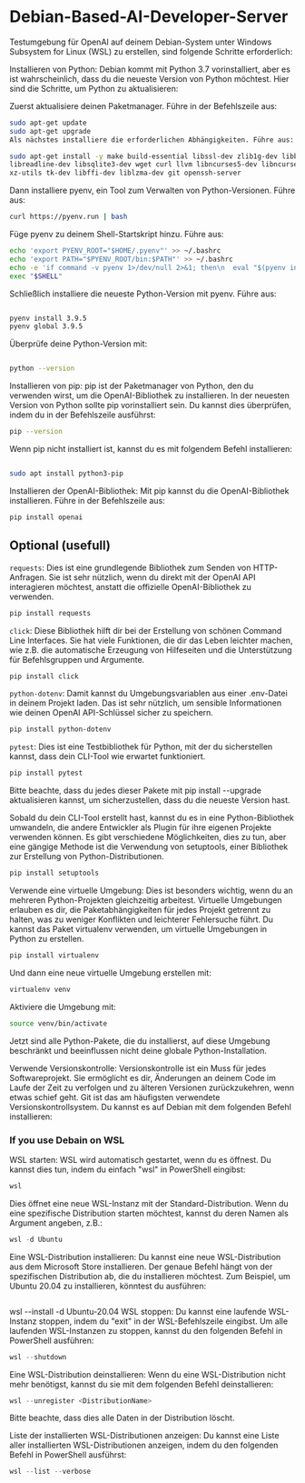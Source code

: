 # Debian-Based-AI-Developer-Server

Testumgebung für OpenAI auf deinem Debian-System unter Windows Subsystem for Linux (WSL) zu erstellen, sind folgende Schritte erforderlich:

Installieren von Python: Debian kommt mit Python 3.7 vorinstalliert, aber es ist wahrscheinlich, dass du die neueste Version von Python möchtest. Hier sind die Schritte, um Python zu aktualisieren:

Zuerst aktualisiere deinen Paketmanager. Führe in der Befehlszeile aus:

```bash
sudo apt-get update
sudo apt-get upgrade
Als nächstes installiere die erforderlichen Abhängigkeiten. Führe aus:
```
```bash
sudo apt-get install -y make build-essential libssl-dev zlib1g-dev libbz2-dev \
libreadline-dev libsqlite3-dev wget curl llvm libncurses5-dev libncursesw5-dev \
xz-utils tk-dev libffi-dev liblzma-dev git openssh-server

```
Dann installiere pyenv, ein Tool zum Verwalten von Python-Versionen. Führe aus:

```bash
curl https://pyenv.run | bash
```
Füge pyenv zu deinem Shell-Startskript hinzu. Führe aus:

```bash
echo 'export PYENV_ROOT="$HOME/.pyenv"' >> ~/.bashrc
echo 'export PATH="$PYENV_ROOT/bin:$PATH"' >> ~/.bashrc
echo -e 'if command -v pyenv 1>/dev/null 2>&1; then\n  eval "$(pyenv init -)"\nfi' >> ~/.bashrc
exec "$SHELL"
```
Schließlich installiere die neueste Python-Version mit pyenv. Führe aus:

```bash

pyenv install 3.9.5
pyenv global 3.9.5
```
Überprüfe deine Python-Version mit:

```bash

python --version
```
Installieren von pip: pip ist der Paketmanager von Python, den du verwenden wirst, um die OpenAI-Bibliothek zu installieren. In der neuesten Version von Python sollte pip vorinstalliert sein. Du kannst dies überprüfen, indem du in der Befehlszeile ausführst:

```bash
pip --version
```
Wenn pip nicht installiert ist, kannst du es mit folgendem Befehl installieren:

```bash

sudo apt install python3-pip
```
Installieren der OpenAI-Bibliothek: Mit pip kannst du die OpenAI-Bibliothek installieren. Führe in der Befehlszeile aus:

```bash
pip install openai
```

## Optional (usefull)

`requests`: Dies ist eine grundlegende Bibliothek zum Senden von HTTP-Anfragen. Sie ist sehr nützlich, wenn du direkt mit der OpenAI API interagieren möchtest, anstatt die offizielle OpenAI-Bibliothek zu verwenden.

```bash
pip install requests
```
`click`: Diese Bibliothek hilft dir bei der Erstellung von schönen Command Line Interfaces. Sie hat viele Funktionen, die dir das Leben leichter machen, wie z.B. die automatische Erzeugung von Hilfeseiten und die Unterstützung für Befehlsgruppen und Argumente.

```bash
pip install click
```
`python-dotenv`: Damit kannst du Umgebungsvariablen aus einer .env-Datei in deinem Projekt laden. Das ist sehr nützlich, um sensible Informationen wie deinen OpenAI API-Schlüssel sicher zu speichern.

```bash
pip install python-dotenv
```
`pytest`: Dies ist eine Testbibliothek für Python, mit der du sicherstellen kannst, dass dein CLI-Tool wie erwartet funktioniert.

```bash
pip install pytest
```
Bitte beachte, dass du jedes dieser Pakete mit pip install --upgrade <paketname> aktualisieren kannst, um sicherzustellen, dass du die neueste Version hast.

Sobald du dein CLI-Tool erstellt hast, kannst du es in eine Python-Bibliothek umwandeln, die andere Entwickler als Plugin für ihre eigenen Projekte verwenden können. Es gibt verschiedene Möglichkeiten, dies zu tun, aber eine gängige Methode ist die Verwendung von setuptools, einer Bibliothek zur Erstellung von Python-Distributionen.

```bash
pip install setuptools
``` 
  
  
Verwende eine virtuelle Umgebung: Dies ist besonders wichtig, wenn du an mehreren Python-Projekten gleichzeitig arbeitest. Virtuelle Umgebungen erlauben es dir, die Paketabhängigkeiten für jedes Projekt getrennt zu halten, was zu weniger Konflikten und leichterer Fehlersuche führt. Du kannst das Paket virtualenv verwenden, um virtuelle Umgebungen in Python zu erstellen.

```bash
pip install virtualenv
  ```
Und dann eine neue virtuelle Umgebung erstellen mit:

```bash
virtualenv venv
  ```
Aktiviere die Umgebung mit:

```bash
source venv/bin/activate
  ```
Jetzt sind alle Python-Pakete, die du installierst, auf diese Umgebung beschränkt und beeinflussen nicht deine globale Python-Installation.

Verwende Versionskontrolle: Versionskontrolle ist ein Muss für jedes Softwareprojekt. Sie ermöglicht es dir, Änderungen an deinem Code im Laufe der Zeit zu verfolgen und zu älteren Versionen zurückzukehren, wenn etwas schief geht. Git ist das am häufigsten verwendete Versionskontrollsystem. Du kannst es auf Debian mit dem folgenden Befehl installieren:

### If you use Debain on WSL   
  
WSL starten: WSL wird automatisch gestartet, wenn du es öffnest. Du kannst dies tun, indem du einfach "wsl" in PowerShell eingibst:

```powershell
wsl
```
Dies öffnet eine neue WSL-Instanz mit der Standard-Distribution. Wenn du eine spezifische Distribution starten möchtest, kannst du deren Namen als Argument angeben, z.B.:

```powershell
wsl -d Ubuntu
```
Eine WSL-Distribution installieren: Du kannst eine neue WSL-Distribution aus dem Microsoft Store installieren. Der genaue Befehl hängt von der spezifischen Distribution ab, die du installieren möchtest. Zum Beispiel, um Ubuntu 20.04 zu installieren, könntest du ausführen:

```powershell
```
wsl --install -d Ubuntu-20.04
WSL stoppen: Du kannst eine laufende WSL-Instanz stoppen, indem du "exit" in der WSL-Befehlszeile eingibst. Um alle laufenden WSL-Instanzen zu stoppen, kannst du den folgenden Befehl in PowerShell ausführen:

```powershell
wsl --shutdown
```
Eine WSL-Distribution deinstallieren: Wenn du eine WSL-Distribution nicht mehr benötigst, kannst du sie mit dem folgenden Befehl deinstallieren:

```powershell
wsl --unregister <DistributionName>
```
Bitte beachte, dass dies alle Daten in der Distribution löscht.

Liste der installierten WSL-Distributionen anzeigen: Du kannst eine Liste aller installierten WSL-Distributionen anzeigen, indem du den folgenden Befehl in PowerShell ausführst:

```powershell
wsl --list --verbose
```
